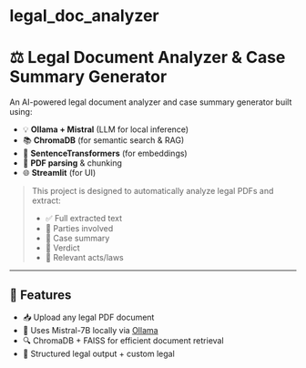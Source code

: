 # legal_doc_analyzer
# ⚖️ Legal Document Analyzer & Case Summary Generator

An AI-powered legal document analyzer and case summary generator built using:

- 💡 **Ollama + Mistral** (LLM for local inference)
- 📚 **ChromaDB** (for semantic search & RAG)
- 🧠 **SentenceTransformers** (for embeddings)
- 📄 **PDF parsing** & chunking
- 🌐 **Streamlit** (for UI)

> This project is designed to automatically analyze legal PDFs and extract:
> - ✅ Full extracted text
> - 👤 Parties involved
> - 📝 Case summary
> - 🧾 Verdict
> - 📜 Relevant acts/laws

---

## 🚀 Features

- 📥 Upload any legal PDF document
- 🧠 Uses Mistral-7B locally via [Ollama](https://ollama.com)
- 🔍 ChromaDB + FAISS for efficient document retrieval
- 🧾 Structured legal output + custom legal
